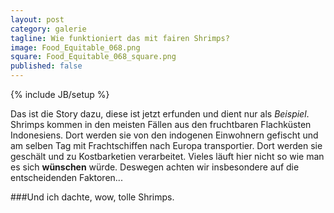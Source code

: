 ```yaml
---
layout: post
category: galerie
tagline: Wie funktioniert das mit fairen Shrimps?
image: Food_Equitable_068.png
square: Food_Equitable_068_square.png
published: false
---
```

{% include JB/setup %}


Das ist die Story dazu, diese ist jetzt erfunden und dient nur als _Beispiel_. Shrimps kommen in den meisten Fällen aus den fruchtbaren Flachküsten Indonesiens. Dort werden sie von den indogenen Einwohnern gefischt und am selben Tag mit Frachtschiffen nach Europa transportier. Dort werden sie geschält und zu Kostbarketien verarbeitet. Vieles läuft hier nicht so wie man es sich **wünschen** würde. Deswegen achten wir insbesondere auf die entscheidenden Faktoren...

###Und ich dachte, wow, tolle Shrimps.